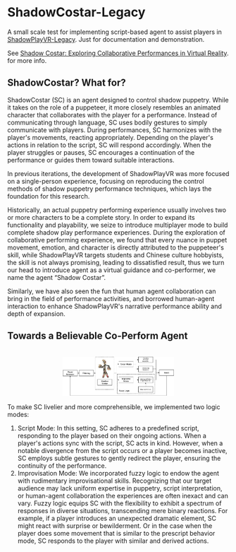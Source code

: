 # ShadowCostar-Legacy

A small scale test for implementing script-based agent to assist players in [ShadowPlayVR-Legacy](https://github.com/CidsHo/ShadowPlayVR-Legacy). Just for documentation and demonstration.

See [Shadow Costar: Exploring Collaborative Performances in Virtual Reality](https://doi.org/10.1145/3623809.362394). for more info.

## ShadowCostar? What for?
ShadowCostar (SC) is an agent designed to control shadow puppetry. While it takes on the role of a puppeteer, it more closely resembles an animated character that collaborates with the player for a performance. Instead of communicating through language, SC uses bodily gestures to simply communicate with players. During performances, SC harmonizes with the player's movements, reacting appropriately. Depending on the player's actions in relation to the script, SC will respond accordingly. When the player struggles or pauses, SC encourages a continuation of the performance or guides them toward suitable interactions.

In previous iterations, the development of ShadowPlayVR was more focused on a single-person experience, focusing on reproducing the control methods of shadow puppetry performance techniques, which lays the foundation for this research. 

Historically, an actual puppetry performing experience usually involves two or more characters to be a complete story.  In order to expand its functionality and playability, we seize to introduce multiplayer mode to build complete shadow play performance experiences. During the exploration of collaborative performing experience, we found that every nuance in puppet movement, emotion, and character is directly attributed to the puppeteer's skill, while ShadowPlayVR targets students and Chinese culture hobbyists, the skill is not always promising, leading to dissatisfied result, thus we turn our head to introduce agent as a virtual guidance and co-performer, we name the agent “Shadow Costar”.

Similarly, we have also seen the fun that human agent collaboration can bring in the field of performance activities, and borrowed human-agent interaction to enhance ShadowPlayVR's narrative performance ability and depth of expansion.


## Towards a Believable Co-Perform Agent

<p align="center">
    <br>
    <img src="Pictures/Demo.jpg" width="50%"/>
    <br>
</p>

To make SC livelier and more comprehensible, we implemented two logic modes:
1. Script Mode: In this setting, SC adheres to a predefined script, responding to the player based on their ongoing actions. When a player's actions sync with the script, SC acts in kind. However, when a notable divergence from the script occurs or a player becomes inactive, SC employs subtle gestures to gently redirect the player, ensuring the continuity of the performance.
2. Improvisation Mode: We incorporated fuzzy logic to endow the agent with rudimentary improvisational skills. Recognizing that our target audience may lack uniform expertise in puppetry, script interpretation, or human-agent collaboration the experiences are often inexact and can vary. Fuzzy logic equips SC with the flexibility to exhibit a spectrum of responses in diverse situations, transcending mere binary reactions. For example, if a player introduces an unexpected dramatic element, SC might react with surprise or bewilderment. Or in the case when the player does some movement that is similar to the prescript behavior mode, SC responds to the player with similar and derived actions.
